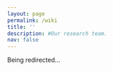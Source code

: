 ```yaml
---
layout: page
permalink: /wiki
title: ''
description: #Our research team.
nav: false
---
```


Being redirected...

<script>
location.replace("https://sites.google.com/view/ina817wiki");
</script>